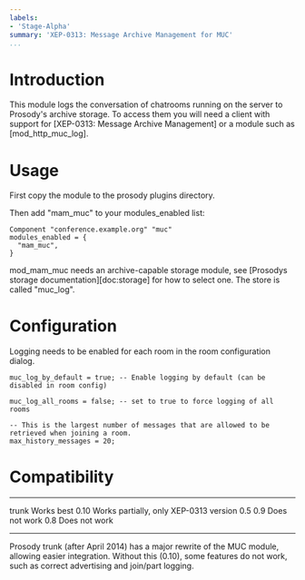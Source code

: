 ```yaml
---
labels:
- 'Stage-Alpha'
summary: 'XEP-0313: Message Archive Management for MUC'
...
```


Introduction
============

This module logs the conversation of chatrooms running on the server to
Prosody's archive storage. To access them you will need a client with
support for [XEP-0313: Message Archive Management] or a module such
as [mod\_http\_muc\_log].

Usage
=====

First copy the module to the prosody plugins directory.

Then add "mam\_muc" to your modules\_enabled list:

``` {.lua}
Component "conference.example.org" "muc"
modules_enabled = {
  "mam_muc",
}
```

mod\_mam\_muc needs an archive-capable storage module, see
[Prosodys storage documentation][doc:storage] for how to select one.
The store is called "muc\_log".

Configuration
=============

Logging needs to be enabled for each room in the room configuration
dialog.

``` {.lua}
muc_log_by_default = true; -- Enable logging by default (can be disabled in room config)

muc_log_all_rooms = false; -- set to true to force logging of all rooms

-- This is the largest number of messages that are allowed to be retrieved when joining a room.
max_history_messages = 20;
```

Compatibility
=============

  ------- --------------------------------------------
  trunk   Works best
  0.10    Works partially, only XEP-0313 version 0.5
  0.9     Does not work
  0.8     Does not work
  ------- --------------------------------------------

Prosody trunk (after April 2014) has a major rewrite of the MUC module,
allowing easier integration. Without this (0.10), some features do not
work, such as correct advertising and join/part logging.
